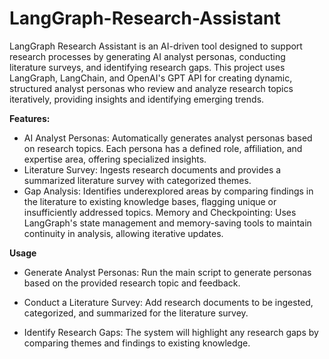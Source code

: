 # LangGraph-Research-Assistant

LangGraph Research Assistant is an AI-driven tool designed to support research processes by generating AI analyst personas, conducting literature surveys, and identifying research gaps. This project uses LangGraph, LangChain, and OpenAI's GPT API for creating dynamic, structured analyst personas who review and analyze research topics iteratively, providing insights and identifying emerging trends.

**Features:**
- AI Analyst Personas: Automatically generates analyst personas based on research topics. Each persona has a defined role, affiliation, and expertise area, offering specialized insights.
- Literature Survey: Ingests research documents and provides a summarized literature survey with categorized themes.
- Gap Analysis: Identifies underexplored areas by comparing findings in the literature to existing knowledge bases, flagging unique or insufficiently addressed topics.
Memory and Checkpointing: Uses LangGraph's state management and memory-saving tools to maintain continuity in analysis, allowing iterative updates.

**Usage**
- Generate Analyst Personas: Run the main script to generate personas based on the provided research topic and feedback.

- Conduct a Literature Survey: Add research documents to be ingested, categorized, and summarized for the literature survey.

- Identify Research Gaps: The system will highlight any research gaps by comparing themes and findings to existing knowledge.
